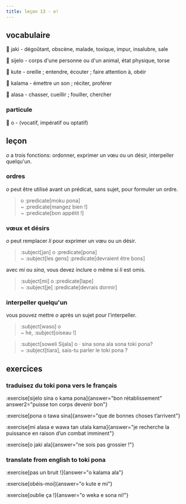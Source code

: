 ```yaml
---
title: leçon 13 - o! 
---
```

## vocabulaire

󱤐 jaki - dégoûtant, obscène, malade, toxique, impur, insalubre, sale

󱥛 sijelo - corps d'une personne ou d'un animal, état physique, torse

󱤠 kute - oreille ; entendre, écouter ; faire attention à, obéir

󱤕 kalama - émettre un son ; réciter, proférer

󱤃 alasa - chasser, cueillir ; fouiller, chercher

### particule

󱥄 o - (vocatif, impératif ou optatif)


## leçon

*o* a trois fonctions: ordonner, exprimer un vœu ou un désir, interpeller quelqu'un.

### ordres

*o* peut être utilisé avant un prédicat, sans sujet, pour formuler un ordre. 

> o :predicate[moku pona] \
> ~ :predicate[mangez bien !] \
> ~ :predicate[bon appétit !]

### vœux et désirs

*o* peut remplacer *li* pour exprimer un vœu ou un désir.

> :subject[jan] o :predicate[pona] \
> ~ :subject[les gens] :predicate[devraient être bons]

avec *mi* ou *sina*, vous devez inclure o même si *li* est omis. 

> :subject[mi] o :predicate[lape] \
> ~ :subject[je] :predicate[devrais dormir]

### interpeller quelqu'un

vous pouvez mettre *o* après un sujet pour l'interpeller.

> :subject[waso] o \
> ~ hé, :subject[oiseau !]

> :subject[soweli Sijala] o · sina sona ala sona toki pona? \
> ~ :subject[tiara], sais-tu parler le toki pona ?

## exercices
### traduisez du toki pona vers le français
:exercise[sijelo sina o kama pona]{answer="bon rétablissement" answer2="puisse ton corps devenir bon"}

:exercise[pona o tawa sina]{answer="que de bonnes choses t’arrivent"}

:exercise[mi alasa e wawa tan utala kama]{answer="je recherche la puissance en raison d’un combat imminent"}

:exercise[o jaki ala]{answer="ne sois pas grossier !"}

### translate from english to toki pona
:exercise[pas un bruit !]{answer="o kalama ala"}

:exercise[obéis-moi]{answer="o kute e mi"}

:exercise[oublie ça !]{answer="o weka e sona ni!"}